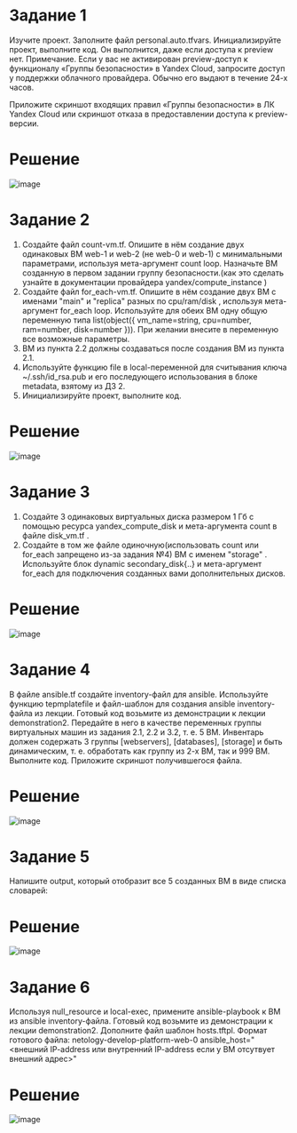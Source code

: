 # Задание 1
Изучите проект.
Заполните файл personal.auto.tfvars.
Инициализируйте проект, выполните код. Он выполнится, даже если доступа к preview нет.
Примечание. Если у вас не активирован preview-доступ к функционалу «Группы безопасности» в Yandex Cloud, запросите доступ у поддержки облачного провайдера. Обычно его выдают в течение 24-х часов.

Приложите скриншот входящих правил «Группы безопасности» в ЛК Yandex Cloud или скриншот отказа в предоставлении доступа к preview-версии.
# Решение
![image](https://github.com/Kul-RB/terraform/assets/53901269/11df9a90-f725-4c81-a3a9-2c584f1c4b22)

# Задание 2
1. Создайте файл count-vm.tf. Опишите в нём создание двух одинаковых ВМ web-1 и web-2 (не web-0 и web-1) с минимальными параметрами, используя мета-аргумент count loop. Назначьте ВМ созданную в первом задании группу безопасности.(как это сделать узнайте в документации провайдера yandex/compute_instance )
2. Создайте файл for_each-vm.tf. Опишите в нём создание двух ВМ с именами "main" и "replica" разных по cpu/ram/disk , используя мета-аргумент for_each loop. Используйте для обеих ВМ одну общую переменную типа list(object({ vm_name=string, cpu=number, ram=number, disk=number })). При желании внесите в переменную все возможные параметры.
3. ВМ из пункта 2.2 должны создаваться после создания ВМ из пункта 2.1.
4. Используйте функцию file в local-переменной для считывания ключа ~/.ssh/id_rsa.pub и его последующего использования в блоке metadata, взятому из ДЗ 2.
5. Инициализируйте проект, выполните код.

# Решение
![image](https://github.com/Kul-RB/terraform/assets/53901269/b24c7272-1508-401d-947f-0fc785e658c6)

# Задание 3
1. Создайте 3 одинаковых виртуальных диска размером 1 Гб с помощью ресурса yandex_compute_disk и мета-аргумента count в файле disk_vm.tf .
2. Создайте в том же файле одиночную(использовать count или for_each запрещено из-за задания №4) ВМ c именем "storage" . Используйте блок dynamic secondary_disk{..} и мета-аргумент for_each для подключения созданных вами дополнительных дисков.

# Решение
![image](https://github.com/Kul-RB/terraform/assets/53901269/5f1db9c7-7892-4e17-b025-079a9c92afb2)


# Задание 4
В файле ansible.tf создайте inventory-файл для ansible. Используйте функцию tepmplatefile и файл-шаблон для создания ansible inventory-файла из лекции. Готовый код возьмите из демонстрации к лекции demonstration2. Передайте в него в качестве переменных группы виртуальных машин из задания 2.1, 2.2 и 3.2, т. е. 5 ВМ.
Инвентарь должен содержать 3 группы [webservers], [databases], [storage] и быть динамическим, т. е. обработать как группу из 2-х ВМ, так и 999 ВМ.
Выполните код. Приложите скриншот получившегося файла.

# Решение
![image](https://github.com/Kul-RB/terraform/assets/53901269/677b41d6-b341-4263-bd25-0ac46f6becea)

# Задание 5
Напишите output, который отобразит все 5 созданных ВМ в виде списка словарей:
# Решение
![image](https://github.com/Kul-RB/terraform/assets/53901269/59119989-dec0-4f43-a1df-6112203f7d7c)


# Задание 6
Используя null_resource и local-exec, примените ansible-playbook к ВМ из ansible inventory-файла. Готовый код возьмите из демонстрации к лекции demonstration2.
Дополните файл шаблон hosts.tftpl. Формат готового файла: netology-develop-platform-web-0   ansible_host="<внешний IP-address или внутренний IP-address если у ВМ отсутвует внешний адрес>"

# Решение
![image](https://github.com/Kul-RB/terraform/assets/53901269/a845d0f8-1221-48ac-b624-da676c1f36a7)

